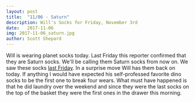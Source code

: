 ```yaml
---
layout: post
title:  "11/06 - Saturn"
description: Will's Socks for Friday, November 3rd
date:   2017-11-06
img: 2017-11-06_saturn.jpg
author: Scott Shepard
---
```


Will is wearing planet socks today. Last Friday this reporter confirmed that 
they are Saturn socks. We'll be calling them Saturn socks from now on. We saw
these socks [last Friday](/saturn-3/). In a surprise move Will has them back 
on today. If anything I would have expected his self-professed favorite dino
socks to be the first one to break four wears. What must have happened is that 
he did laundry over the weekend and since they were the last socks on the top
of the basket they were the first ones in the drawer this morning.
